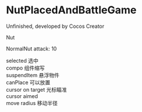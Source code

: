 # NutPlacedAndBattleGame
Unfinished, developed by Cocos Creator

Nut

NormalNut
attack: 10

selected 选中  
compo 组件缩写  
suspendItem 悬浮物件  
canPlace 可以放置  
cursor on target 光标瞄准  
cursor aimed  
move radius 移动半径  

